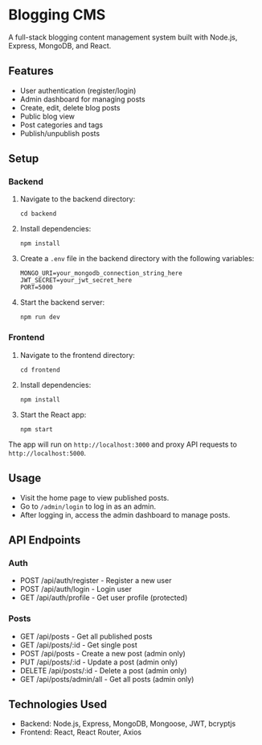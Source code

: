 # Blogging CMS

A full-stack blogging content management system built with Node.js, Express, MongoDB, and React.

## Features

- User authentication (register/login)
- Admin dashboard for managing posts
- Create, edit, delete blog posts
- Public blog view
- Post categories and tags
- Publish/unpublish posts

## Setup

### Backend

1. Navigate to the backend directory:
   ```
   cd backend
   ```

2. Install dependencies:
   ```
   npm install
   ```

3. Create a `.env` file in the backend directory with the following variables:
   ```
   MONGO_URI=your_mongodb_connection_string_here
   JWT_SECRET=your_jwt_secret_here
   PORT=5000
   ```

4. Start the backend server:
   ```
   npm run dev
   ```

### Frontend

1. Navigate to the frontend directory:
   ```
   cd frontend
   ```

2. Install dependencies:
   ```
   npm install
   ```

3. Start the React app:
   ```
   npm start
   ```

The app will run on `http://localhost:3000` and proxy API requests to `http://localhost:5000`.

## Usage

- Visit the home page to view published posts.
- Go to `/admin/login` to log in as an admin.
- After logging in, access the admin dashboard to manage posts.

## API Endpoints

### Auth
- POST /api/auth/register - Register a new user
- POST /api/auth/login - Login user
- GET /api/auth/profile - Get user profile (protected)

### Posts
- GET /api/posts - Get all published posts
- GET /api/posts/:id - Get single post
- POST /api/posts - Create a new post (admin only)
- PUT /api/posts/:id - Update a post (admin only)
- DELETE /api/posts/:id - Delete a post (admin only)
- GET /api/posts/admin/all - Get all posts (admin only)

## Technologies Used

- Backend: Node.js, Express, MongoDB, Mongoose, JWT, bcryptjs
- Frontend: React, React Router, Axios
